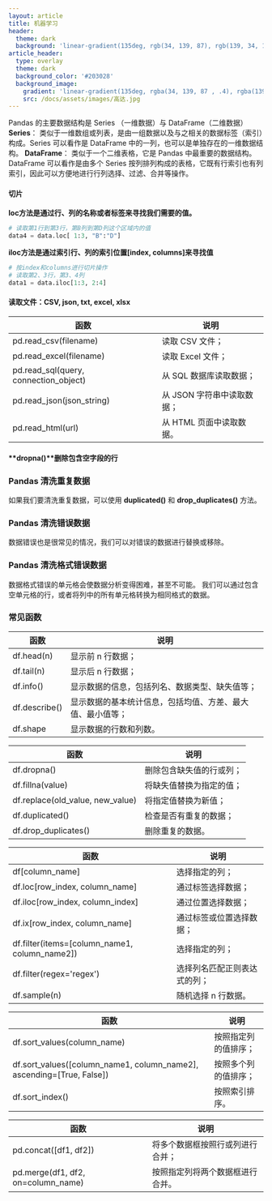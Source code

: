 ```yaml
---
layout: article
title: 机器学习
header:
  theme: dark
  background: 'linear-gradient(135deg, rgb(34, 139, 87), rgb(139, 34, 139))'
article_header:
  type: overlay
  theme: dark
  background_color: '#203028'
  background_image:
    gradient: 'linear-gradient(135deg, rgba(34, 139, 87 , .4), rgba(139, 34, 139, .4))'
    src: /docs/assets/images/高达.jpg
---
```


Pandas 的主要数据结构是 Series （一维数据）与 DataFrame（二维数据）
**Series**： 类似于一维数组或列表，是由一组数据以及与之相关的数据标签（索引）构成。Series 可以看作是 DataFrame 中的一列，也可以是单独存在的一维数据结构。
**DataFrame**： 类似于一个二维表格，它是 Pandas 中最重要的数据结构。DataFrame 可以看作是由多个 Series 按列排列构成的表格，它既有行索引也有列索引，因此可以方便地进行行列选择、过滤、合并等操作。
#### 切片
**loc方法是通过行、列的名称或者标签来寻找我们需要的值。**
```python
# 读取第1行到第3行，第B列到第D列这个区域内的值
data4 = data.loc[ 1:3, "B":"D"]
```
**iloc方法是通过索引行、列的索引位置[index, columns]来寻找值**
```python
# 按index和columns进行切片操作
# 读取第2、3行，第3、4列
data1 = data.iloc[1:3, 2:4]
```
#### 读取文件：CSV, json, txt, excel, xlsx
| 函数 | 说明 |
| --- | --- |
| pd.read_csv(filename) | 读取 CSV 文件； |
| pd.read_excel(filename) | 读取 Excel 文件； |
| pd.read_sql(query, connection_object) | 从 SQL 数据库读取数据； |
| pd.read_json(json_string) | 从 JSON 字符串中读取数据； |
| pd.read_html(url) | 从 HTML 页面中读取数据。 |

#### **dropna()**删除包含空字段的行
### Pandas 清洗重复数据
如果我们要清洗重复数据，可以使用 **duplicated()** 和 **drop_duplicates()** 方法。
### Pandas 清洗错误数据
数据错误也是很常见的情况，我们可以对错误的数据进行替换或移除。
### Pandas 清洗格式错误数据
数据格式错误的单元格会使数据分析变得困难，甚至不可能。
我们可以通过包含空单元格的行，或者将列中的所有单元格转换为相同格式的数据。
### 常见函数
| 函数 | 说明 |
| --- | --- |
| df.head(n) | 显示前 n 行数据； |
| df.tail(n) | 显示后 n 行数据； |
| df.info() | 显示数据的信息，包括列名、数据类型、缺失值等； |
| df.describe() | 显示数据的基本统计信息，包括均值、方差、最大值、最小值等； |
| df.shape | 显示数据的行数和列数。 |

| 函数 | 说明 |
| --- | --- |
| df.dropna() | 删除包含缺失值的行或列； |
| df.fillna(value) | 将缺失值替换为指定的值； |
| df.replace(old_value, new_value) | 将指定值替换为新值； |
| df.duplicated() | 检查是否有重复的数据； |
| df.drop_duplicates() | 删除重复的数据。 |

| 函数 | 说明 |
| --- | --- |
| df[column_name] | 选择指定的列； |
| df.loc[row_index, column_name] | 通过标签选择数据； |
| df.iloc[row_index, column_index] | 通过位置选择数据； |
| df.ix[row_index, column_name] | 通过标签或位置选择数据； |
| df.filter(items=[column_name1, column_name2]) | 选择指定的列； |
| df.filter(regex='regex') | 选择列名匹配正则表达式的列； |
| df.sample(n) | 随机选择 n 行数据。 |

| 函数 | 说明 |
| --- | --- |
| df.sort_values(column_name) | 按照指定列的值排序； |
| df.sort_values([column_name1, column_name2], ascending=[True, False]) | 按照多个列的值排序； |
| df.sort_index() | 按照索引排序。 |

| 函数 | 说明 |
| --- | --- |
| pd.concat([df1, df2]) | 将多个数据框按照行或列进行合并； |
| pd.merge(df1, df2, on=column_name) | 按照指定列将两个数据框进行合并。 |


